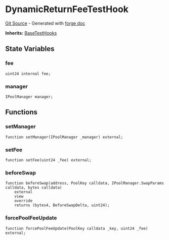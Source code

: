 # DynamicReturnFeeTestHook
[Git Source](https://github.com/uniswap/v4-core/blob/80311e34080fee64b6fc6c916e9a51a437d0e482/src/test/DynamicReturnFeeTestHook.sol) - Generated with [forge doc](https://book.getfoundry.sh/reference/forge/forge-doc)

**Inherits:**
[BaseTestHooks](contracts/v4/reference/core/test/BaseTestHooks.md)


## State Variables
### fee

```solidity
uint24 internal fee;
```


### manager

```solidity
IPoolManager manager;
```


## Functions
### setManager


```solidity
function setManager(IPoolManager _manager) external;
```

### setFee


```solidity
function setFee(uint24 _fee) external;
```

### beforeSwap


```solidity
function beforeSwap(address, PoolKey calldata, IPoolManager.SwapParams calldata, bytes calldata)
    external
    view
    override
    returns (bytes4, BeforeSwapDelta, uint24);
```

### forcePoolFeeUpdate


```solidity
function forcePoolFeeUpdate(PoolKey calldata _key, uint24 _fee) external;
```

